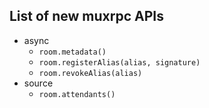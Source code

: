 <!--
SPDX-FileCopyrightText: 2021 Andre 'Staltz' Medeiros

SPDX-License-Identifier: CC-BY-4.0
-->

## List of new muxrpc APIs

- async
  - `room.metadata()`
  - `room.registerAlias(alias, signature)`
  - `room.revokeAlias(alias)`
- source
  - `room.attendants()`